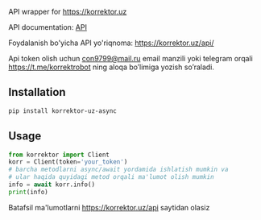 API wrapper for https://korrektor.uz

API documentation: [API](https://korrektor.uz/api/)

Foydalanish bo'yicha API yo'riqnoma: https://korrektor.uz/api/

Api token olish uchun [con9799@mail.ru](mailto:con9799@mail.ru) email manzili yoki telegram orqali https://t.me/korrektrobot ning aloqa bo’limiga yozish so’raladi.

## Installation

```bash
pip install korrektor-uz-async
```

## Usage

```python
from korrektor import Client
korr = Client(token='your_token')
# barcha metodlarni async/await yordamida ishlatish mumkin va 
# ular haqida quyidagi metod orqali ma'lumot olish mumkin
info = await korr.info()
print(info)
```

Batafsil ma'lumotlarni https://korrektor.uz/api saytidan olasiz